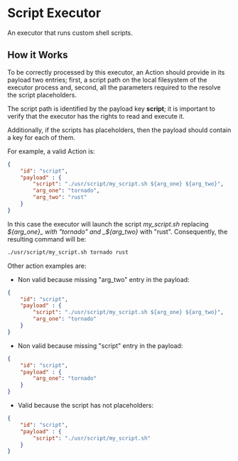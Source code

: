 # Script Executor

An executor that runs custom shell scripts.

## How it Works

To be correctly processed by this executor, an Action should provide in its payload 
two entries; first, a script path on the local filesystem of the executor process and, second, 
all the parameters required to the resolve the script placeholders.

The script path is identified by the payload key __script__; it is important to verify that the 
executor has the rights to read and execute it.

Additionally, if the scripts has placeholders, then the payload should contain a key for each of them.

For example, a valid Action is:
```json
{
    "id": "script",
    "payload" : {
        "script": "./usr/script/my_script.sh ${arg_one} ${arg_two}",
        "arg_one": "tornado",
        "arg_two": "rust"
    }
}
```

In this case the executor will launch the script _my_script.sh_ replacing 
_${arg_one}_ with "tornado" and _${arg_two}_ with "rust". Consequently, the resulting 
command will be:
```bash
./usr/script/my_script.sh tornado rust
```


Other action examples are:

- Non valid because missing "arg_two" entry in the payload: 
```json
{
    "id": "script",
    "payload" : {
        "script": "./usr/script/my_script.sh ${arg_one} ${arg_two}",
        "arg_one": "tornado"
    }
}
```

- Non valid because missing "script" entry in the payload: 
```json
{
    "id": "script",
    "payload" : {
        "arg_one": "tornado"
    }
}
```

- Valid because the script has not placeholders: 
```json
{
    "id": "script",
    "payload" : {
        "script": "./usr/script/my_script.sh"
    }
}
```